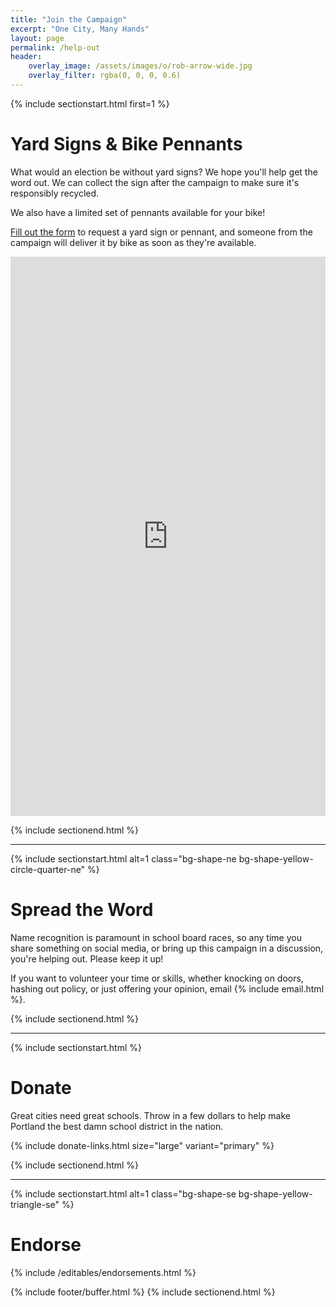 ```yaml
---
title: "Join the Campaign"
excerpt: "One City, Many Hands"
layout: page
permalink: /help-out
header:
    overlay_image: /assets/images/o/rob-arrow-wide.jpg
    overlay_filter: rgba(0, 0, 0, 0.6)
---
```


{% include sectionstart.html first=1 %}
# Yard Signs & Bike Pennants

What would an election be without yard signs? We hope you'll help get the word out. We can collect the sign
after the campaign to make sure it's responsibly recycled.

We also have a limited set of pennants available for your bike!

<a href="https://forms.gle/xvREEnHBhnNTSRT26" target="_blank">Fill out the form</a> to request a yard sign or pennant, and someone from the campaign will deliver it by bike as soon as they're available.

<iframe src="https://docs.google.com/forms/d/e/1FAIpQLSejNujRJT78jugfp7RBuprVprvR39sMmAEpS7Rl6w6keN71RA/viewform?embedded=true" width="" height="895" frameborder="0" marginheight="0" marginwidth="0" style="width: 100%">Loading…</iframe>

{% include sectionend.html %}

<hr class="section-sep" />

{% include sectionstart.html alt=1 class="bg-shape-ne bg-shape-yellow-circle-quarter-ne" %}
# Spread the Word

Name recognition is paramount in school board races, so any time you share something on social media,
or bring up this campaign in a discussion, you're helping out. Please keep it up!

If you want to volunteer your time or skills, whether knocking on doors, hashing out policy,
or just offering your opinion, email {% include email.html %}.

{% include sectionend.html %}

<hr class="section-sep" />

{% include sectionstart.html %}
# Donate

Great cities need great schools. Throw in a few dollars to help make Portland the best damn school district in the nation.

{% include donate-links.html size="large" variant="primary" %}

{% include sectionend.html %}

<hr class="section-sep" />

{% include sectionstart.html alt=1 class="bg-shape-se bg-shape-yellow-triangle-se" %}
# Endorse

{% include /editables/endorsements.html %}

{% include footer/buffer.html %}
{% include sectionend.html %}
